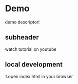 # Demo

demo descriptor!

## subheader

watch tutorial on youtube

## local development

1.open index.html in your browser

